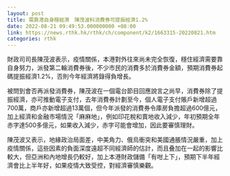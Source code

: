 ```yaml
---
layout: post
title: 需靠港自身穩經濟　陳茂波料消費券可提振經濟1.2%
date: 2022-08-21 09:49:53.000000000 +08:00
link: https://news.rthk.hk/rthk/ch/component/k2/1663315-20220821.htm
categories: rthk
---
```


財政司司長陳茂波表示，疫情關係，本港對外往來尚未完全恢復，穩住經濟需要靠自身努力，派發第二輪消費券後，不少市民的消費多於消費券金額，預期消費券起碼提振經濟1.2%，否則今年經濟將錄得負增長。

被問到會否再派發消費券，陳茂波在一個電台節目回應說言之尚早，消費券除了提振經濟，亦可推動電子支付，去年消費券計劃至今，個人電子支付賬戶新增超過700萬，商戶亦新增超過13萬個，但今年派發的消費券令庫房負擔超過600億元，加上經濟和金融市場情況「麻麻地」，例如印花稅和賣地收入減少，年初預期全年赤字達500多億元，如果收入減少，赤字可能會增加，因此要審慎理財。

陳茂波又表示，地緣政治局面差，中美角力、俄烏衝突和美國通脹情況嚴重，加上疫情關係，這些因素的負面深度遠超不同經濟師的估計，而且叠加在一起的影響比較大，但亞洲和內地增長仍較好，加上本港財政儲備「有咁上下」，預期下半年經濟會比上半年好，如果疫情大致受控，對經濟審慎樂觀。
